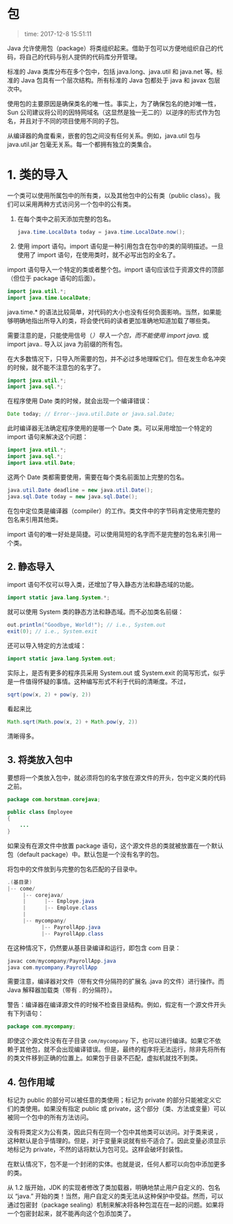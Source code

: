 # 包
>time: 2017-12-8 15:51:11

Java 允许使用包（package）将类组织起来。借助于包可以方便地组织自己的代码，将自己的代码与别人提供的代码库分开管理。

标准的 Java 类库分布在多个包中，包括 java.long、java.util 和 java.net 等。标准的 Java 包具有一个层次结构。所有标准的 Java 包都处于 java 和 javax 包层次中。

使用包的主要原因是确保类名的唯一性。事实上，为了确保包名的绝对唯一性，Sun 公司建议将公司的因特网域名（这显然是独一无二的）以逆序的形式作为包名，并且对于不同的项目使用不同的子包。

从编译器的角度看来，嵌套的包之间没有任何关系。例如，java.util 包与 java.util.jar 包毫无关系。每一个都拥有独立的类集合。

# 1. 类的导入

一个类可以使用所属包中的所有类，以及其他包中的公有类（public class）。我们可以采用两种方式访问另一个包中的公有类。
1. 在每个类中之前天添加完整的包名。
    ```java
    java.time.LocalData today = java.time.LocalDate.now();
    ```
1. 使用 import 语句。import 语句是一种引用包含在包中的类的简明描述。一旦使用了 import 语句，在使用类时，就不必写出包的全名了。

import 语句导入一个特定的类或者整个包。import 语句应该位于资源文件的顶部（但位于 package 语句的后面）。
```java
import java.util.*;
import java.time.LocalDate;
```

java.time.* 的语法比较简单，对代码的大小也没有任何负面影响。当然，如果能够明确地指出所导入的类，将会使代码的读者更加准确地知道加载了哪些类。

需要注意的是，只能使用信号（*）导入一个包，而不能使用 import java.* 或 import java.*.* 导入以 java 为前缀的所有包。

在大多数情况下，只导入所需要的包，并不必过多地理睬它们。但在发生命名冲突的时候，就不能不注意包的名字了。
```java
import java.util.*;
import java.sql.*;
```
在程序使用 Date 类的时候，就会出现一个编译错误：
```java
Date today; // Error--java.util.Date or java.sal.Date;
```
此时编译器无法确定程序使用的是哪一个 Date  类。可以采用增加一个特定的 import 语句来解决这个问题：
```java
import java.util.*;
import java.sql.*;
import iava.util.Date;
```
这两个 Date 类都需要使用，需要在每个类名前面加上完整的包名。
```java
java.util.Date deadline = new java.util.Date();
java.sql.Date today = new java.sql.Date();
```
在包中定位类是编译器（compiler）的工作。类文件中的字节码肯定使用完整的包名来引用其他类。

import 语句的唯一好处是简捷。可以使用简短的名字而不是完整的包名来引用一个类。


## 2. 静态导入
import 语句不仅可以导入类，还增加了导入静态方法和静态域的功能。
```java
import static java.lang.System.*;
```
就可以使用 System 类的静态方法和静态域。而不必加类名前缀：
```java
out.println("Goodbye, World!"); // i.e., System.out
exit(0); // i.e., System.exit
```
还可以导入特定的方法或域：
```java
import static java.lang.System.out;
```

实际上，是否有更多的程序员采用 System.out 或 System.exit 的简写形式，似乎是一件值得怀疑的事情。这种编写形式不利于代码的清晰度。不过，
```java
sqrt(pow(x, 2) + pow(y, 2))
```
看起来比
```java
Math.sqrt(Math.pow(x, 2) + Math.pow(y, 2))
```
清晰得多。

## 3. 将类放入包中

要想将一个类放入包中，就必须将包的名字放在源文件的开头，包中定义类的代码之前。
```java
package com.horstman.corejava;

public class Employee
{
    ...
}
```

如果没有在源文件中放置 package 语句，这个源文件总的类就被放置在一个默认包（default package）中。默认包是一个没有名字的包。

将包中的文件放到与完整的包名匹配的子目录中。

```java
.(基目录)
|-- come/
     |-- corejava/
     |      |-- Employe.java
     |      |-- Employe.class
     |
     |-- mycompany/
           |-- PayrollApp.java
           |-- PayrollApp.class
```
在这种情况下，仍然要从基目录编译和运行，即包含 com 目录：
```java
javac com/mycompany/PayrollApp.java
java com.mycompany.PayrollApp
```
需要注意，编译器对文件（带有文件分隔符的扩展名 .java 的文件）进行操作。而 Java 解释器加载类（带有 . 的分隔符）。

警告：编译器在编译源文件的时候不检查目录结构。例如，假定有一个源文件开头有下列语句：
```java
package com.mycompany;
```
即使这个源文件没有在子目录 `com/mycompany` 下，也可以进行编译。如果它不依赖于其他包，就不会出现编译错误。但是，最终的程序将无法运行，除非先将所有的类文件移到正确的位置上。如果包于目录不匹配，虚拟机就找不到类。

## 4. 包作用域

标记为 public 的部分可以被任意的类使用；标记为 private 的部分只能被定义它们的类使用。如果没有指定 public 或 private，这个部分（类、方法或变量）可以被同一个包中的所有方法访问。

没有将类定义为公有类，因此只有在同一个包中其他类可以访问。对于类来说 ，这种默认是合乎情理的。但是，对于变量来说就有些不适合了。因此变量必须显示地标记为 private，不然的话将默认为包可见。这样会破坏封装性。

在默认情况下，包不是一个封闭的实体。也就是说，任何人都可以向包中添加更多的类。

从 1.2 版开始，JDK 的实现者修改了类加载器，明确地禁止用户自定义的、包名以 “java.” 开始的类！当然，用户自定义的类无法从这种保护中受益。然而，可以通过包密封（package sealing）机制来解决将各种包混在在一起的问题。如果将一个包密封起来，就不能再向这个包添加类了。
